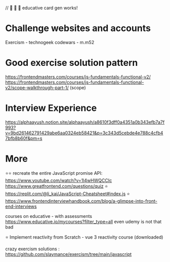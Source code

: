 // 🤩 🤩 🤩 educative card gen works!

# Challenge websites and accounts

Exercism - technogeek
codewars - m.m52

# Good exercise solution pattern

https://frontendmasters.com/courses/js-fundamentals-functional-v2/
https://frontendmasters.com/courses/js-fundamentals-functional-v2/scope-walkthrough-part-1/ (scope)



# Interview Experience
https://alphaayush.notion.site/alphaayush/a8610f3dff0a4351a0b343efb7a7f993?v=9bd261462791429abe6aa0324eb58421&p=3c343d5cebde4e788c4cfb47bfb8b60f&pm=s

# More
⭐️⭐️ recreate the entire JavaScript promise API: https://www.youtube.com/watch?v=1l4wHWQCCIc
https://www.greatfrontend.com/questions/quiz
⭐️ https://replit.com/@li_kai/JavaScript-Cheatsheet#index.js
⭐️ https://www.frontendinterviewhandbook.com/blog/a-glimpse-into-front-end-interviews

courses on educative - with assessments
https://www.educative.io/mycourses?filter_type=all
even udemy is not that bad

⭐️ Implement reactivity from Scratch - vue 3 reactivity course (downloaded)

crazy exercism solutions : https://github.com/slaymance/exercism/tree/main/javascript